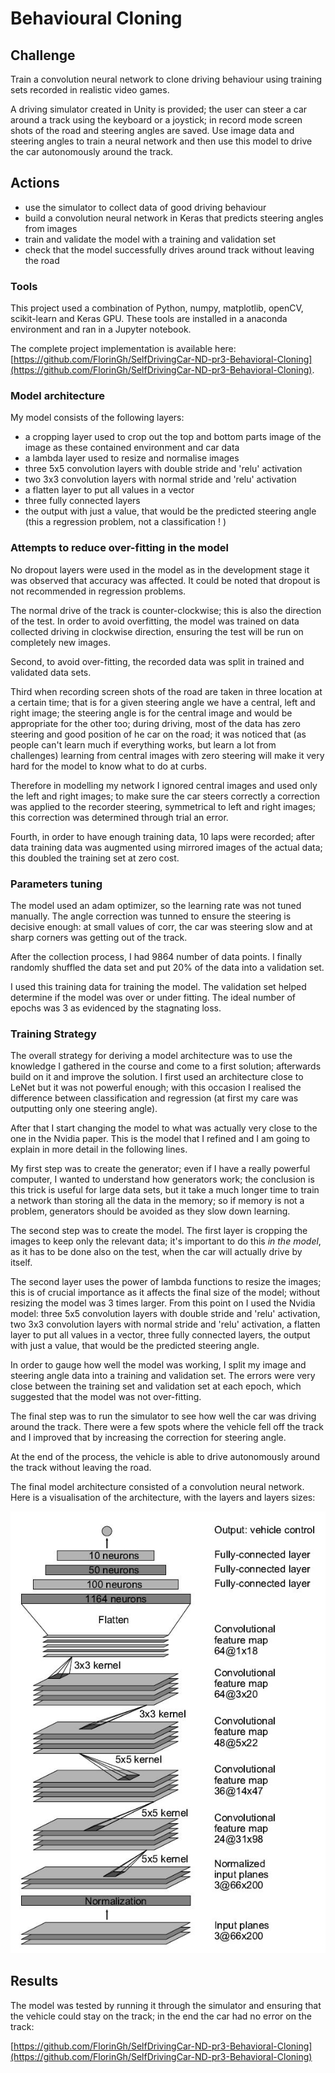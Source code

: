 # Behavioural Cloning

## **Challenge**

Train a convolution neural network to clone driving behaviour using training sets recorded in realistic video games.

A driving simulator created in Unity is provided; the user can steer a car around a track using the keyboard or a joystick; in record mode screen shots of the road and steering angles are saved.  Use image data and steering angles to train a neural network and then use this model to drive the car autonomously around the track.

## **Actions**

* use the simulator to collect data of good driving behaviour
* build a convolution neural network in Keras that predicts steering angles from images
* train and validate the model with a training and validation set
* check that the model successfully drives around track without leaving the road

### Tools

This project used a combination of Python, numpy, matplotlib, openCV, scikit-learn and Keras GPU. These tools are installed in a anaconda environment and ran in a Jupyter notebook.

The complete project implementation is available here: [https://github.com/FlorinGh/SelfDrivingCar-ND-pr3-Behavioral-Cloning](https://github.com/FlorinGh/SelfDrivingCar-ND-pr3-Behavioral-Cloning).

### M**odel architecture**

My model consists of the following layers:

* a cropping layer used to crop out the top and bottom parts image of the image as these contained environment and car data
* a lambda layer used to resize and normalise images
* three 5x5 convolution layers with double stride and 'relu' activation
* two 3x3 convolution layers with normal stride and 'relu' activation
* a flatten layer to put all values in a vector
* three fully connected layers
* the output with just a value, that would be the predicted steering angle \(this a regression problem, not a classification ! \) 

### **Attempts to reduce over-fitting in the model**

No dropout layers were used in the model as in the development stage it was observed that accuracy was affected. It could be noted that dropout is not recommended in regression problems.

The normal drive of the track is counter-clockwise; this is also the direction of the test. In order to avoid overfitting, the model was trained on data collected driving in clockwise direction, ensuring the test will be run on completely new images.

Second, to avoid over-fitting, the recorded data was split in trained and validated data sets.

Third when recording screen shots of the road are taken in three location at a certain time; that is for a given steering angle we have a central, left and right image; the steering angle is for the central image and would be appropriate for the other too; during driving, most of the data has zero steering and good position of he car on the road; it was noticed that \(as people can't learn much if everything works, but learn a lot from challenges\) learning from central images with zero steering will make it very hard for the model to know what to do at curbs.

Therefore in modelling my network I ignored central images and used only the left and right images; to make sure the car steers correctly a correction was applied to the recorder steering, symmetrical to left and right images; this correction was determined through trial an error.

Fourth, in order to have enough training data, 10 laps were recorded; after data training data was augmented using mirrored images of the actual data; this doubled the training set at zero cost.

### P**arameters tuning**

The model used an adam optimizer, so the learning rate was not tuned manually. The angle correction was tunned to ensure the steering is decisive enough: at small values of corr, the car was steering slow and at sharp corners was getting out of the track.

After the collection process, I had 9864 number of data points. I finally randomly shuffled the data set and put 20% of the data into a validation set.

I used this training data for training the model. The validation set helped determine if the model was over or under fitting. The ideal number of epochs was 3 as evidenced by the stagnating loss.

### Training Strategy

The overall strategy for deriving a model architecture was to use the knowledge I gathered in the course and come to a first solution; afterwards build on it and improve the solution. I first used an architecture close to LeNet but it was not powerful enough; with this occasion I realised the difference between classification and regression \(at first my care was outputting only one steering angle\).

After that I start changing the model to what was actually very close to the one in the Nvidia paper. This is the model that I refined and I am going to explain in more detail in the following lines.

My first step was to create the generator; even if I have a really powerful computer, I wanted to understand how generators work; the conclusion is this trick is useful for large data sets, but it take a much longer time to train a network than storing all the data in the memory; so if memory is not a problem, generators should be avoided as they slow down learning.

The second step was to create the model. The first layer is cropping the images to keep only the relevant data; it's important to do this _in the model_, as it has to be done also on the test, when the car will actually drive by itself.

The second layer uses the power of lambda functions to resize the images; this is of crucial importance as it affects the final size of the model; without resizing the model was 3 times larger. From this point on I used the Nvidia model: three 5x5 convolution layers with double stride and 'relu' activation, two 3x3 convolution layers with normal stride and 'relu' activation, a flatten layer to put all values in a vector, three fully connected layers, the output with just a value, that would be the predicted steering angle.

In order to gauge how well the model was working, I split my image and steering angle data into a training and validation set. The errors were very close between the training set and validation set at each epoch, which suggested that the model was not over-fitting.

The final step was to run the simulator to see how well the car was driving around the track. There were a few spots where the vehicle fell off the track and I improved that by increasing the correction for steering angle.

At the end of the process, the vehicle is able to drive autonomously around the track without leaving the road.

The final model architecture consisted of a convolution neural network. Here is a visualisation of the architecture, with the layers and layers sizes:

![](.gitbook/assets/model_architecture.jpg)

## **Results**

The model was tested by running it through the simulator and ensuring that the vehicle could stay on the track; in the end the car had no error on the track:





[https://github.com/FlorinGh/SelfDrivingCar-ND-pr3-Behavioral-Cloning](https://github.com/FlorinGh/SelfDrivingCar-ND-pr3-Behavioral-Cloning)

